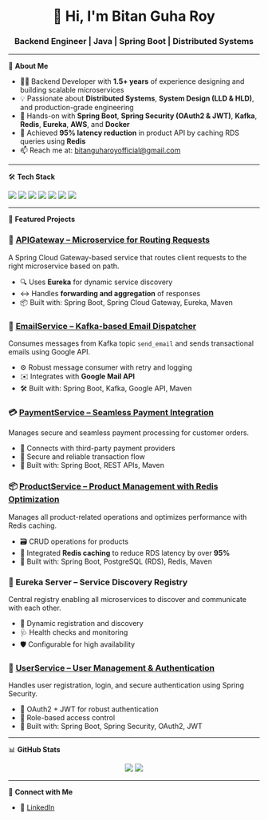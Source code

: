 <h1 align="center">👋 Hi, I'm Bitan Guha Roy</h1>
<h3 align="center">Backend Engineer | Java | Spring Boot | Distributed Systems</h3>

---

🚀 **About Me**  
- 🧑‍💻 Backend Developer with **1.5+ years** of experience designing and building scalable microservices  
- 💡 Passionate about **Distributed Systems**, **System Design (LLD & HLD)**, and production-grade engineering  
- 🔐 Hands-on with **Spring Boot**, **Spring Security (OAuth2 & JWT)**, **Kafka**, **Redis**, **Eureka**, **AWS**, and **Docker**  
- 🚀 Achieved **95% latency reduction** in product API by caching RDS queries using **Redis**  
- 📫 Reach me at: [bitanguharoyofficial@gmail.com](mailto:bitanguharoyofficial@gmail.com)

---

🛠️ **Tech Stack**
<p>
  <img src="https://img.shields.io/badge/Java-ED8B00?style=for-the-badge&logo=openjdk&logoColor=white"/>
  <img src="https://img.shields.io/badge/Spring_Boot-6DB33F?style=for-the-badge&logo=spring-boot&logoColor=white"/>
  <img src="https://img.shields.io/badge/Kafka-231F20?style=for-the-badge&logo=apache-kafka&logoColor=white"/>
  <img src="https://img.shields.io/badge/Redis-DC382D?style=for-the-badge&logo=redis&logoColor=white"/>
  <img src="https://img.shields.io/badge/Eureka-007396?style=for-the-badge&logo=spring&logoColor=white"/>
  <img src="https://img.shields.io/badge/AWS_RDS-527FFF?style=for-the-badge&logo=amazonaws&logoColor=white"/>
  <img src="https://img.shields.io/badge/Git-F05032?style=for-the-badge&logo=git&logoColor=white"/>
</p>

---

📂 **Featured Projects**

### 🔀 [APIGateway – Microservice for Routing Requests](https://github.com/BitanGuhaRoy/APIGateway)
A Spring Cloud Gateway-based service that routes client requests to the right microservice based on path.  
- 🔍 Uses **Eureka** for dynamic service discovery  
- ↔️ Handles **forwarding and aggregation** of responses  
- 📦 Built with: Spring Boot, Spring Cloud Gateway, Eureka, Maven  

### 📧 [EmailService – Kafka-based Email Dispatcher](https://github.com/BitanGuhaRoy/EmailService)
Consumes messages from Kafka topic `send_email` and sends transactional emails using Google API.  
- ⚙️ Robust message consumer with retry and logging  
- ✉️ Integrates with **Google Mail API**  
- 🛠 Built with: Spring Boot, Kafka, Google API, Maven  

### 💳 [PaymentService – Seamless Payment Integration](https://github.com/BitanGuhaRoy/paymentservice)
Manages secure and seamless payment processing for customer orders.  
- 🔗 Connects with third-party payment providers  
- 🔐 Secure and reliable transaction flow  
- 🧰 Built with: Spring Boot, REST APIs, Maven  

### 📦 [ProductService – Product Management with Redis Optimization](https://github.com/BitanGuhaRoy/productservice-role_based_access_control-)
Manages all product-related operations and optimizes performance with Redis caching.  
- 🗃️ CRUD operations for products  
- 🚀 Integrated **Redis caching** to reduce RDS latency by over **95%**  
- 🧰 Built with: Spring Boot, PostgreSQL (RDS), Redis, Maven  

### 🧭 Eureka Server – Service Discovery Registry
Central registry enabling all microservices to discover and communicate with each other.  
- 🧠 Dynamic registration and discovery  
- 🩺 Health checks and monitoring  
- 🛡️ Configurable for high availability  

### 👤 [UserService – User Management & Authentication](https://github.com/BitanGuhaRoy/authorizationserver)
Handles user registration, login, and secure authentication using Spring Security.  
- 🔐 OAuth2 + JWT for robust authentication  
- 👥 Role-based access control  
- 🔧 Built with: Spring Boot, Spring Security, OAuth2, JWT

---

📊 **GitHub Stats**
<p align="center">
  <img src="https://github-readme-stats.vercel.app/api?username=BitanGuhaRoy&show_icons=true&theme=tokyonight" />
  <img src="https://github-readme-streak-stats.herokuapp.com?user=BitanGuhaRoy&theme=tokyonight" />
</p>

---

📎 **Connect with Me**
- 🔗 [LinkedIn](https://www.linkedin.com/in/bitanguharoy/)

